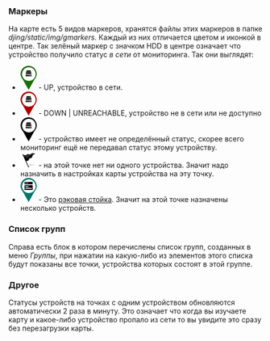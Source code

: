 ### Маркеры
На карте есть 5 видов маркеров, хранятся файлы этих маркеров в папке *djing/static/img/gmarkers*.
Каждый из них отличается цветом и иконкой в центре. Так зелёный маркер с значком HDD в
центре означает что устройство получило статус *в сети* от мониторинга. Так они выглядят:
* ![UP](../static/img/gmarkers/dev_ok.png) - UP, устройство в сети.
* ![DOWN](../static/img/gmarkers/dev_bug.png) - DOWN | UNREACHABLE, устройство не в сети или
не доступно
* ![undefined](../static/img/gmarkers/dev.png) - устройство имеет не определённый статус,
скорее всего мониторинг ещё не передавал статус этому устройству.
* ![No device](../static/img/gmarkers/flag_black.png) - на этой точке нет ни одного
устройства. Значит надо назначить в настройках карты устройства на эту точку.
* ![rack](../static/img/gmarkers/relay_rack.png) - Это [рэковая стойка](https://ru.wikipedia.org/wiki/Телекоммуникационная_стойка).
Значит на этой точке назначены несколько устройств.

### Список групп
Справа есть блок в котором перечислены список групп, созданных в меню *Группы*, при нажатии
на какую-либо из элементов этого списка будут показаны все точки, устройства которых
состоят в этой группе.

### Другое
Статусы устройств на точках с одним устройством обновляются автоматически 2 раза в минуту.
Это означает что когда вы изучаете карту и какое-либо устройство пропало из сети то вы
увидите это сразу без перезагрузки карты.
